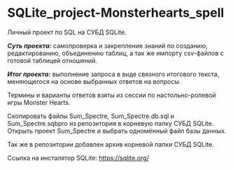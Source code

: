 # SQLite_project-Monsterhearts_spell
Личный проект по SQL на СУБД SQLite.


***Суть проекта:*** самопроверка и закрепление знаний по созданию, редактированию, объединению таблиц, а так же импорту csv-файлов с готовой таблицей отношений. 

***Итог проекта:*** выполнение запроса в виде связного итогового текста, меняющегося на основе выбранных ответов на вопросы.

Термины и варианты ответов взяты из сессии по настольно-ролевой игры Monster Hearts.


Скопировать файлы Sum_Spectre, Sum_Spectre.db.sql и Sum_Spectre.sqbpro из репозитория в корневую папку СУБД SQLite.
Открыть проект Sum_Spectre и выбрать одномённый файл базы данных.

Так же в репозитории добавлен архив корневой папки СУБД SQLite.

Ссылка на инсталятор SQLite: https://sqlite.org/
